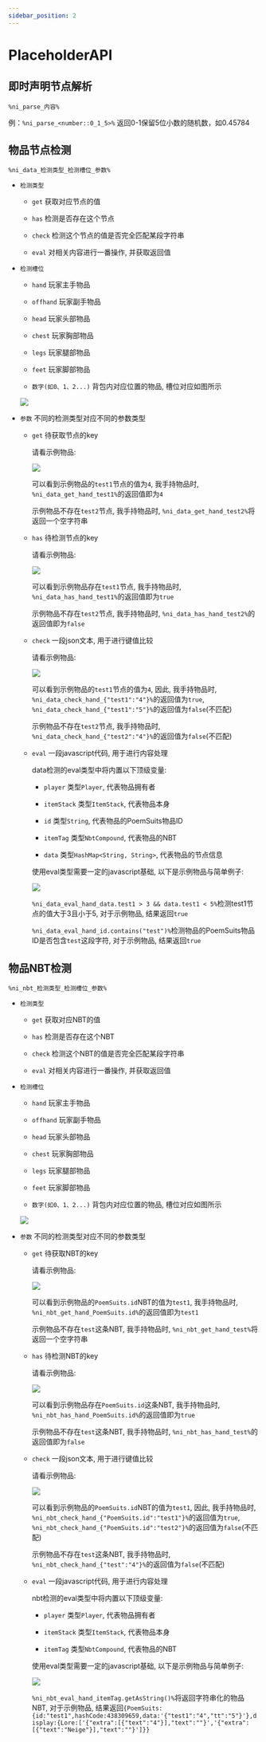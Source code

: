 ```yaml
---
sidebar_position: 2
---
```


# PlaceholderAPI

## 即时声明节点解析

`%ni_parse_内容%`

例：`%ni_parse_<number::0_1_5>%` 返回0-1保留5位小数的随机数，如0.45784

## 物品节点检测

`%ni_data_检测类型_检测槽位_参数%`

* `检测类型`

    * `get` 获取对应节点的值

    * `has` 检测是否存在这个节点

    * `check` 检测这个节点的值是否完全匹配某段字符串

    * `eval` 对相关内容进行一番操作, 并获取返回值

* `检测槽位`

    * `hand` 玩家主手物品

    * `offhand` 玩家副手物品

    * `head` 玩家头部物品

    * `chest` 玩家胸部物品

    * `legs` 玩家腿部物品

    * `feet` 玩家脚部物品

    * `数字(如0、1、2...)` 背包内对应位置的物品, 槽位对应如图所示

    ![](_images/玩家背包槽位图.png)

* `参数` 不同的检测类型对应不同的参数类型

    * `get` 待获取节点的key

        请看示例物品:

        ![](_images/示例物品.png)

        可以看到示例物品的`test1`节点的值为`4`, 我手持物品时, `%ni_data_get_hand_test1%`的返回值即为`4`

        示例物品不存在`test2`节点, 我手持物品时, `%ni_data_get_hand_test2%`将返回一个空字符串

    * `has` 待检测节点的key

        请看示例物品:

        ![](_images/示例物品.png)

        可以看到示例物品存在`test1`节点, 我手持物品时, `%ni_data_has_hand_test1%`的返回值即为`true`

        示例物品不存在`test2`节点, 我手持物品时, `%ni_data_has_hand_test2%`的返回值即为`false`

    * `check` 一段json文本, 用于进行键值比较

        请看示例物品:

        ![](_images/示例物品.png)

        可以看到示例物品的`test1`节点的值为`4`, 因此, 我手持物品时, `%ni_data_check_hand_{"test1":"4"}%`的返回值为`true`, `%ni_data_check_hand_{"test1":"5"}%`的返回值为`false`(不匹配)

        示例物品不存在`test2`节点, 我手持物品时, `%ni_data_check_hand_{"test2":"4"}%`的返回值为`false`(不匹配)

    * `eval` 一段javascript代码, 用于进行内容处理

        data检测的eval类型中将内置以下顶级变量:

        * `player` 类型`Player`, 代表物品拥有者

        * `itemStack` 类型`ItemStack`, 代表物品本身

        * `id` 类型`String`, 代表物品的PoemSuits物品ID

        * `itemTag` 类型`NbtCompound`, 代表物品的NBT

        * `data` 类型`HashMap<String, String>`, 代表物品的节点信息

        使用eval类型需要一定的javascript基础, 以下是示例物品与简单例子:

        ![](_images/示例物品.png)

        `%ni_data_eval_hand_data.test1 > 3 && data.test1 < 5%`检测test1节点的值大于3且小于5, 对于示例物品, 结果返回`true`

        `%ni_data_eval_hand_id.contains("test")%`检测物品的PoemSuits物品ID是否包含`test`这段字符, 对于示例物品, 结果返回`true`

## 物品NBT检测

`%ni_nbt_检测类型_检测槽位_参数%`

* `检测类型`

    * `get` 获取对应NBT的值

    * `has` 检测是否存在这个NBT

    * `check` 检测这个NBT的值是否完全匹配某段字符串

    * `eval` 对相关内容进行一番操作, 并获取返回值

* `检测槽位`

    * `hand` 玩家主手物品

    * `offhand` 玩家副手物品

    * `head` 玩家头部物品

    * `chest` 玩家胸部物品

    * `legs` 玩家腿部物品

    * `feet` 玩家脚部物品

    * `数字(如0、1、2...)` 背包内对应位置的物品, 槽位对应如图所示

    ![](_images/玩家背包槽位图.png)

* `参数` 不同的检测类型对应不同的参数类型

    * `get` 待获取NBT的key

        请看示例物品:

        ![](_images/示例物品.png)

        可以看到示例物品的`PoemSuits.id`NBT的值为`test1`, 我手持物品时, `%ni_nbt_get_hand_PoemSuits.id%`的返回值即为`test1`

        示例物品不存在`test`这条NBT, 我手持物品时, `%ni_nbt_get_hand_test%`将返回一个空字符串

    * `has` 待检测NBT的key

        请看示例物品:

        ![](_images/示例物品.png)

        可以看到示例物品存在`PoemSuits.id`这条NBT, 我手持物品时, `%ni_nbt_has_hand_PoemSuits.id%`的返回值即为`true`

        示例物品不存在`test`这条NBT, 我手持物品时, `%ni_nbt_has_hand_test%`的返回值即为`false`

    * `check` 一段json文本, 用于进行键值比较

        请看示例物品:

        ![](_images/示例物品.png)

        可以看到示例物品的`PoemSuits.id`NBT的值为`test1`, 因此, 我手持物品时, `%ni_nbt_check_hand_{"PoemSuits.id":"test1"}%`的返回值为`true`, `%ni_nbt_check_hand_{"PoemSuits.id":"test2"}%`的返回值为`false`(不匹配)

        示例物品不存在`test`这条NBT, 我手持物品时, `%ni_nbt_check_hand_{"test":"4"}%`的返回值为`false`(不匹配)

    * `eval` 一段javascript代码, 用于进行内容处理

        nbt检测的eval类型中将内置以下顶级变量:

        * `player` 类型`Player`, 代表物品拥有者

        * `itemStack` 类型`ItemStack`, 代表物品本身

        * `itemTag` 类型`NbtCompound`, 代表物品的NBT

        使用eval类型需要一定的javascript基础, 以下是示例物品与简单例子:

        ![](_images/示例物品.png)

        `%ni_nbt_eval_hand_itemTag.getAsString()%`将返回字符串化的物品NBT, 对于示例物品, 结果返回`{PoemSuits:{id:"test1",hashCode:438309659,data:'{"test1":"4","tt":"5"}'},display:{Lore:['{"extra":[{"text":"4"}],"text":""}','{"extra":[{"text":"Neige"}],"text":""}']}}`
